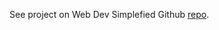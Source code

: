 See project on Web Dev Simplefied Github [repo](https://github.com/WebDevSimplified/JavaScript-Password-Generator).